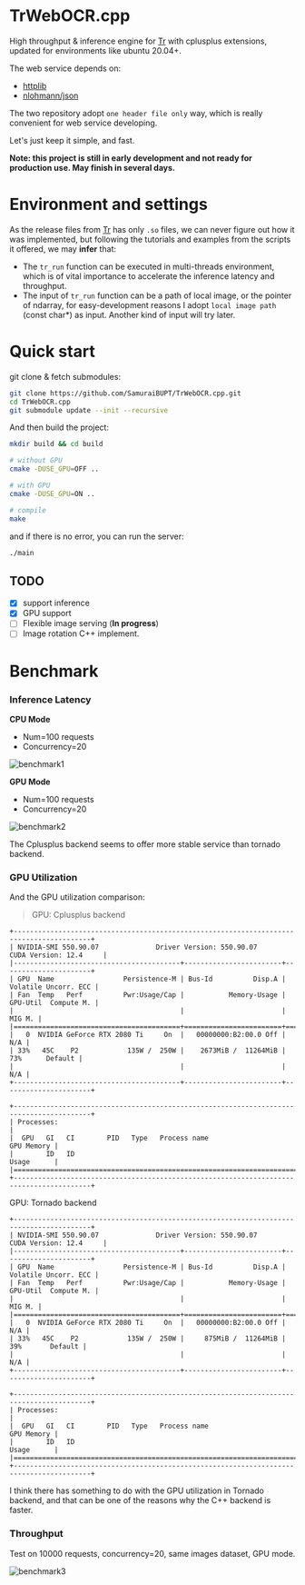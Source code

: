 # TrWebOCR.cpp

High throughput & inference engine for [Tr](https://github.com/myhub/tr) with cplusplus extensions, updated for environments like ubuntu 20.04+.

The web service depends on:

+ [httplib](https://github.com/yhirose/cpp-httplib)
+ [nlohmann/json](https://github.com/nlohmann/json)

The two repository adopt `one header file only` way, which is really convenient for web service developing.

Let's just keep it simple, and fast.



**Note: this project is still in early development and not ready for production use. May finish in several days.**



# Environment and settings

As the release files from [Tr](https://github.com/myhub/tr) has only `.so` files, we can never figure out how it was implemented, but following the tutorials and examples from the scripts it offered, we may **infer** that:

+ The `tr_run` function can be executed in multi-threads environment, which is of vital importance to accelerate the inference latency and throughput.
+ The input of `tr_run` function can be a path of local image, or the pointer of ndarray, for easy-development reasons I adopt `local image path` (const char*) as input. Another kind of input will try later.

# Quick start

git clone & fetch submodules:

```bash
git clone https://github.com/SamuraiBUPT/TrWebOCR.cpp.git
cd TrWebOCR.cpp
git submodule update --init --recursive
```

And then build the project:

```bash
mkdir build && cd build

# without GPU
cmake -DUSE_GPU=OFF ..

# with GPU
cmake -DUSE_GPU=ON ..

# compile
make
```

and if there is no error, you can run the server:

```bash
./main
```

## TODO
+ [x] support inference
+ [x] GPU support
+ [ ] Flexible image serving (**In progress**)
+ [ ] Image rotation C++ implement.

# Benchmark

### Inference Latency
__CPU Mode__

+ Num=100 requests
+ Concurrency=20

![benchmark1](docs/time_comparison.png)

__GPU Mode__

+ Num=100 requests
+ Concurrency=20

![benchmark2](docs/time_comparison-gpu.png)

The Cplusplus backend seems to offer more stable service than tornado backend.

### GPU Utilization

And the GPU utilization comparison:

> GPU: Cplusplus backend
```
+-----------------------------------------------------------------------------------------+
| NVIDIA-SMI 550.90.07              Driver Version: 550.90.07      CUDA Version: 12.4     |
|-----------------------------------------+------------------------+----------------------+
| GPU  Name                 Persistence-M | Bus-Id          Disp.A | Volatile Uncorr. ECC |
| Fan  Temp   Perf          Pwr:Usage/Cap |           Memory-Usage | GPU-Util  Compute M. |
|                                         |                        |               MIG M. |
|=========================================+========================+======================|
|   0  NVIDIA GeForce RTX 2080 Ti     On  |   00000000:B2:00.0 Off |                  N/A |
| 33%   45C    P2            135W /  250W |    2673MiB /  11264MiB |     73%      Default |
|                                         |                        |                  N/A |
+-----------------------------------------+------------------------+----------------------+

+-----------------------------------------------------------------------------------------+
| Processes:                                                                              |
|  GPU   GI   CI        PID   Type   Process name                              GPU Memory |
|        ID   ID                                                               Usage      |
|=========================================================================================|
+-----------------------------------------------------------------------------------------+
```

GPU: Tornado backend

```
+-----------------------------------------------------------------------------------------+
| NVIDIA-SMI 550.90.07              Driver Version: 550.90.07      CUDA Version: 12.4     |
|-----------------------------------------+------------------------+----------------------+
| GPU  Name                 Persistence-M | Bus-Id          Disp.A | Volatile Uncorr. ECC |
| Fan  Temp   Perf          Pwr:Usage/Cap |           Memory-Usage | GPU-Util  Compute M. |
|                                         |                        |               MIG M. |
|=========================================+========================+======================|
|   0  NVIDIA GeForce RTX 2080 Ti     On  |   00000000:B2:00.0 Off |                  N/A |
| 33%   45C    P2            135W /  250W |     875MiB /  11264MiB |    39%       Default |
|                                         |                        |                  N/A |
+-----------------------------------------+------------------------+----------------------+

+-----------------------------------------------------------------------------------------+
| Processes:                                                                              |
|  GPU   GI   CI        PID   Type   Process name                              GPU Memory |
|        ID   ID                                                               Usage      |
|=========================================================================================|
+-----------------------------------------------------------------------------------------+
```

I think there has something to do with the GPU utilization in Tornado backend, and that can be one of the reasons why the C++ backend is faster.

### Throughput

Test on 10000 requests, concurrency=20, same images dataset, GPU mode.

![benchmark3](docs/Throughput.png)